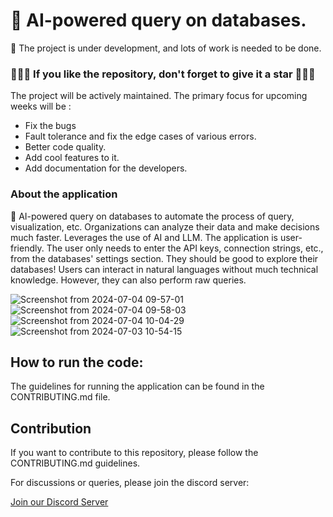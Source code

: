 # 🎉 AI-powered query on databases.

🚨 The project is under development, and lots of work is needed to be done.


### 🌟🌟🌟 If you like the repository, don't forget to give it a star 🌟🌟🌟

The project will be actively maintained. The primary focus for upcoming weeks will be :
- Fix the bugs
- Fault tolerance and fix the edge cases of various errors.
- Better code quality.
- Add cool features to it.
- Add documentation for the developers.

### About the application

🐍 AI-powered query on databases to automate the process of query, visualization, etc. Organizations can analyze their data and make decisions much faster. Leverages the use of AI and LLM.
The application is user-friendly. The user only needs to enter the API keys, connection strings, etc., from the databases' settings section. They should be good to explore their databases!
Users can interact in natural languages without much technical knowledge. However, they can also perform raw queries.

![Screenshot from 2024-07-04 09-57-01](https://github.com/asifrahaman13/superquery/assets/97652031/be436ffd-c161-4c6a-870a-ee32fb82d539)
![Screenshot from 2024-07-04 09-58-03](https://github.com/asifrahaman13/superquery/assets/97652031/8a8c41b5-a94c-4804-a317-7d50550b0f00)
![Screenshot from 2024-07-04 10-04-29](https://github.com/asifrahaman13/superquery/assets/97652031/1639cf35-1797-4ced-ac71-671d8089968d)
![Screenshot from 2024-07-03 10-54-15](https://github.com/asifrahaman13/superquery/assets/97652031/64ae74b7-e882-43f6-ada3-7866cbe278b2)

## How to run the code:

The guidelines for running the application can be found in the CONTRIBUTING.md file.


## Contribution

If you want to contribute to this repository, please follow the CONTRIBUTING.md guidelines.

For discussions or queries, please join the discord server:

[Join our Discord Server](https://discord.gg/bQBqdA6NsU)

